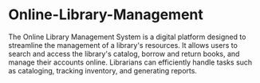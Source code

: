 # Online-Library-Management
The Online Library Management System is a digital platform designed to streamline the management of a library's resources. It allows users to search and access the library's catalog, borrow and return books, and manage their accounts online. Librarians can efficiently handle tasks such as cataloging, tracking inventory, and generating reports. 
